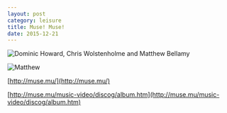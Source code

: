 ```yaml
---
layout: post
category: leisure
title: Muse! Muse!
date: 2015-12-21
---
```


![Dominic Howard, Chris Wolstenholme and Matthew Bellamy](/assets/leisure/muse/Muse.JPG)

![Matthew](/assets/leisure/muse/Matthew.jpg)

[http://muse.mu/](http://muse.mu/)

[http://muse.mu/music-video/discog/album.htm](http://muse.mu/music-video/discog/album.htm)